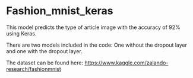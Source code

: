 # Fashion_mnist_keras

This model predicts the type of article image with the accuracy of 92% using Keras.

There are two models included in the code: One without the dropout layer and one with the dropout layer.

The dataset can be found here: https://www.kaggle.com/zalando-research/fashionmnist
